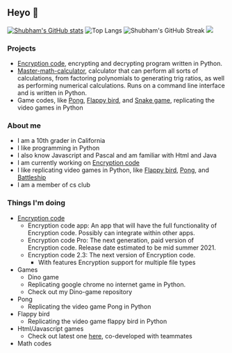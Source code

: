 ## Heyo 👋

[![Shubham's GitHub stats](https://github-readme-stats.vercel.app/api?username=skparab1)](https://github.com/skparab1/github-readme-stats)
![Top Langs](https://github-readme-stats.vercel.app/api/top-langs/?username=skparab1)
![Shubham's GitHub Streak](https://github-readme-streak-stats.herokuapp.com/?user=skparab1)
![](https://visitor-badge.laobi.icu/badge?page_id=skparab1.skparab1)

### Projects
  - [Encryption code](https://github.com/skparab1/encryption-code), encrypting and decrypting program written in Python.
  - [Master-math-calculator](https://github.com/skparab1/master-math-calculator), calculator that can perform all sorts of calculations, from factoring polynomials to generating trig ratios, as well as performing numerical calculations. Runs on a command line interface and is written in Python.
  - Game codes, like [Pong](https://github.com/skparab1/pong), [Flappy bird](https://github.com/skparab1/flappy-bird), and [Snake game](https://github.com/skparab1/snake-game), replicating the video games in Python

### About me
  - I am a 10th grader in California
  - I like programming in Python
  - I also know Javascript and Pascal and am familiar with Html and Java
  - I am currently working on [Encryption code](https://github.com/skparab1/encryption-code)
  - I like replicating video games in Python, like [Flappy bird](https://github.com/skparab1/flappy-bird), [Pong](https://github.com/skparab1/pong), and [Battleship](https://github.com/skparab1/battleship)
  - I am a member of cs club

### Things I'm doing
  - [Encryption code](https://github.com/skparab1/encryption-code)
    - Encryption code app: An app that will have the full functionality of Encryption code. Possibly can integrate within other apps.
    - Encryption code Pro: The next generation, paid version of Encryption code. Release date estimated to be mid summer 2021.
    - Encryption code 2.3: The next version of Encryption code.
      - With features Encryption support for multiple file types
 - Games
    - Dino game
    - Replicating google chrome no internet game in Python.
    - Check out my Dino-game repository
 - Pong
    - Replicating the video game Pong in Python
 - Flappy bird
    - Replicating the video game flappy bird in Python
 - Html/Javascript games
    - Check out latest one [here](https://skparab1.itch.io/sword-jumper), co-developed with teammates
 - Math codes
